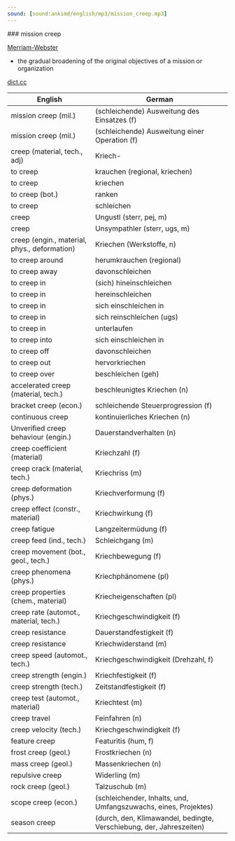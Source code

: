 ```yaml
---
sound: [sound:ankimd/english/mp3/mission_creep.mp3]
---
```


\### mission creep

[Merriam-Webster](https://www.merriam-webster.com/dictionary/mission+creep)

- the gradual broadening of the original objectives of a mission or organization

[dict.cc](https://www.dict.cc/mission+creep)

| English        | German       |
| -------------- | ------------ |
| mission creep (mil.) | (schleichende) Ausweitung des Einsatzes (f) |
| mission creep (mil.) | (schleichende) Ausweitung einer Operation (f) |
| creep (material, tech., adj) | Kriech- |
| to creep | krauchen (regional, kriechen) |
| to creep | kriechen |
| to creep (bot.) | ranken |
| to creep | schleichen |
| creep | Ungustl (sterr, pej, m) |
| creep | Unsympathler (sterr, ugs, m) |
| creep (engin., material, phys., deformation) | Kriechen (Werkstoffe, n) |
| to creep around | herumkrauchen (regional) |
| to creep away | davonschleichen |
| to creep in | (sich) hineinschleichen |
| to creep in | hereinschleichen |
| to creep in | sich einschleichen in |
| to creep in | sich reinschleichen (ugs) |
| to creep in | unterlaufen |
| to creep into | sich einschleichen in |
| to creep off | davonschleichen |
| to creep out | hervorkriechen |
| to creep over | beschleichen (geh) |
| accelerated creep (material, tech.) | beschleunigtes Kriechen (n) |
| bracket creep (econ.) | schleichende Steuerprogression (f) |
| continuous creep | kontinuierliches Kriechen (n) |
| Unverified creep behaviour (engin.) | Dauerstandverhalten (n) |
| creep coefficient (material) | Kriechzahl (f) |
| creep crack (material, tech.) | Kriechriss (m) |
| creep deformation (phys.) | Kriechverformung (f) |
| creep effect (constr., material) | Kriechwirkung (f) |
| creep fatigue | Langzeitermüdung (f) |
| creep feed (ind., tech.) | Schleichgang (m) |
| creep movement (bot., geol., tech.) | Kriechbewegung (f) |
| creep phenomena (phys.) | Kriechphänomene (pl) |
| creep properties (chem., material) | Kriecheigenschaften (pl) |
| creep rate (automot., material, tech.) | Kriechgeschwindigkeit (f) |
| creep resistance | Dauerstandfestigkeit (f) |
| creep resistance | Kriechwiderstand (m) |
| creep speed (automot., tech.) | Kriechgeschwindigkeit (Drehzahl, f) |
| creep strength (engin.) | Kriechfestigkeit (f) |
| creep strength (tech.) | Zeitstandfestigkeit (f) |
| creep test (automot., material) | Kriechtest (m) |
| creep travel | Feinfahren (n) |
| creep velocity (tech.) | Kriechgeschwindigkeit (f) |
| feature creep | Featuritis (hum, f) |
| frost creep (geol.) | Frostkriechen (n) |
| mass creep (geol.) | Massenkriechen (n) |
| repulsive creep | Widerling (m) |
| rock creep (geol.) | Talzuschub (m) |
| scope creep (econ.) |  (schleichender, Inhalts, und, Umfangszuwachs, eines, Projektes) |
| season creep |  (durch, den, Klimawandel, bedingte, Verschiebung, der, Jahreszeiten) |
